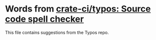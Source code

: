 # Words from [crate-ci/typos: Source code spell checker](https://github.com/crate-ci/typos)

This file contains suggestions from the Typos repo.
